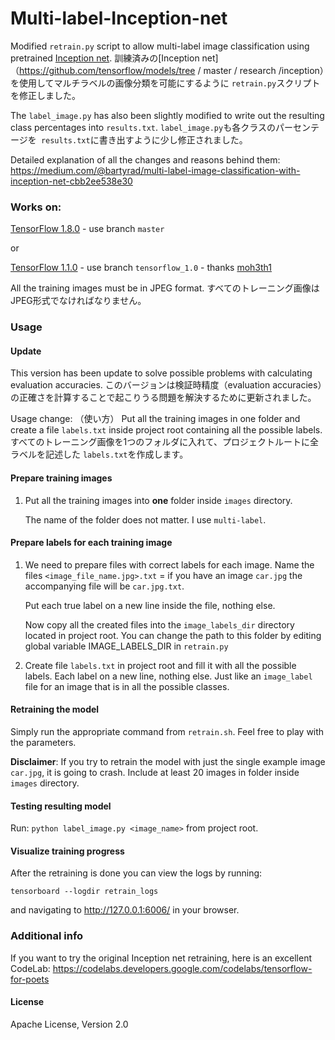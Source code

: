# Multi-label-Inception-net
Modified `retrain.py` script to allow multi-label image classification using pretrained [Inception net](https://github.com/tensorflow/models/tree/master/research/inception).
訓練済みの[Inception net]（https://github.com/tensorflow/models/tree / master / research /inception）を使用してマルチラベルの画像分類を可能にするように `retrain.py`スクリプトを修正しました。


The `label_image.py` has also been slightly modified to write out the resulting class percentages into `results.txt`. 
`label_image.py`も各クラスのパーセンテージを` results.txt`に書き出すように少し修正されました。

Detailed explanation of all the changes and reasons behind them: 
https://medium.com/@bartyrad/multi-label-image-classification-with-inception-net-cbb2ee538e30


### Works on:
[TensorFlow 1.8.0](https://github.com/tensorflow/tensorflow/releases/tag/v1.8.0) - use branch `master`

or

[TensorFlow 1.1.0](https://github.com/tensorflow/tensorflow/releases/tag/v1.1.0) - use branch `tensorflow_1.0` - thanks [moh3th1](https://github.com/moh3th1)

All the training images must be in JPEG format.
すべてのトレーニング画像はJPEG形式でなければなりません。


### Usage

#### Update
This version has been update to solve possible problems with calculating evaluation accuracies.
このバージョンは検証時精度（evaluation accuracies）の正確さを計算することで起こりうる問題を解決するために更新されました。

Usage change: （使い方）
Put all the training images in one folder and create a file `labels.txt` inside project root containing all the possible labels.
すべてのトレーニング画像を1つのフォルダに入れて、プロジェクトルートに全ラベルを記述した `labels.txt`を作成します。


#### Prepare training images
1. Put all the training images into **one** folder inside `images` directory.

   The name of the folder does not matter. I use `multi-label`.

#### Prepare labels for each training image
1. We need to prepare files with correct labels for each image.
   Name the files `<image_file_name.jpg>.txt` = if you have an image `car.jpg` the accompanying file will be `car.jpg.txt`. 

   Put each true label on a new line inside the file, nothing else.

   Now copy all the created files into the `image_labels_dir` directory located in project root.
   You can change the path to this folder by editing global variable IMAGE_LABELS_DIR in `retrain.py`

2. Create file `labels.txt` in project root and fill it with all the possible labels. 
   Each label on a new line, nothing else.
   Just like an `image_label` file for an image that is in all the possible classes.

#### Retraining the model
Simply run the appropriate command from `retrain.sh`.
Feel free to play with the parameters.

**Disclaimer**: If you try to retrain the model with just the single example image `car.jpg`, it is going to crash.
Include at least 20 images in folder inside `images` directory.

#### Testing resulting model
Run: `python label_image.py <image_name>` from project root.

#### Visualize training progress
After the retraining is done you can view the logs by running:

`tensorboard --logdir retrain_logs`

and navigating to http://127.0.0.1:6006/ in your browser.


### Additional info
If you want to try the original Inception net retraining, here is an excellent CodeLab: https://codelabs.developers.google.com/codelabs/tensorflow-for-poets

#### License
Apache License, Version 2.0
